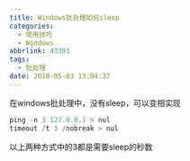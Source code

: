```yaml
---
title: Windows批处理如何sleep
categories:
  - 使用技巧
  - Windows
abbrlink: 43381
tags:
  - 批处理
date: 2018-05-03 13:04:37
---
```


在windows批处理中，没有sleep，可以变相实现 
  <!--more-->
  
```powershell
ping -n 3 127.0.0.1 > nul
timeout /t 3 /nobreak > nul
```

以上两种方式中的3都是需要sleep的秒数 